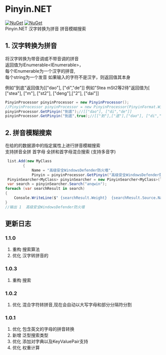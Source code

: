 ﻿# Pinyin.NET
[![NuGet](https://img.shields.io/nuget/v/PinyinM.NET?style=for-the-badge&logo=nuget&label=release)](https://www.nuget.org/packages/PinyinM.NET/)
[![NuGet](https://img.shields.io/nuget/dt/PinyinM.NET?label=downloads&style=for-the-badge&logo=nuget)](https://www.nuget.org/packages/PinyinM.NET)  
Pinyin.NET 汉字转换为拼音 拼音模糊搜索
## 1. 汉字转换为拼音
将汉字转换为带音调或不带音调的拼音  
返回值为IEnumerable<IEnumerable<string>>，  
每个IEnumerable<string>为一个汉字的拼音,  
每个string为一个发音
如果输入的字符不是汉字，则返回值其本身


例如"到底"返回值为[["dao"], ["di","de"]]
例如"Stea mSt2等2待"返回值为[ ["stea"], ["m"], ["st2"], ["deng"],["2"], ["dai"]]
```csharp
PinyinProcessor pinyinProcessor = new PinyinProcessor();
//PinyinProcessor pinyinProcessor = new PinyinProcessor(PinyinFormat.WithToneMark); //带音调
pinyinProcessor.GetPinyin("到底");//[["dao"], ["di","de"]]
pinyinProcessor.GetPinyin("到底",true);//[["到"],["底"],["dao"], ["di","de"]]
```

## 2. 拼音模糊搜索
在给的的数据源中的指定属性上进行拼音模糊搜索  
支持拼音全拼 首字母 全拼和首字母混合搜索 (支持多音字)
```csharp
 list.Add(new MyClass
        {
            Name = "高级安全WindowsDefender防火墙",
            Pinyin = pinyinProcessor.GetPinyin("高级安全WindowsDefender防火墙",true)});
 PinyinSearcher<MyClass> pinyinSearcher = new PinyinSearcher<MyClass>(list, "Pinyin");
 var search = pinyinSearcher.Search("anqwin");
foreach (var searchResult in search)
{
    Console.WriteLine($" {searchResult.Weight}  {searchResult.Source.Name}");
}
//输出 1  高级安全WindowsDefender防火墙
```

## 更新日志
### 1.1.0
1. 重构 搜索算法
2. 优化 汉字转拼音的
### 1.0.3
1. 重构 搜索
### 1.0.2
1. 优化 混合字符转拼音,现在会自动以大写字母和部分分隔符分割
### 1.0.1
1. 优化 包含英文的字母的拼音转换
1. 新增 泛型搜索类型
1. 优化 添加对字典以及KeyValuePair支持
1. 优化 权重计算